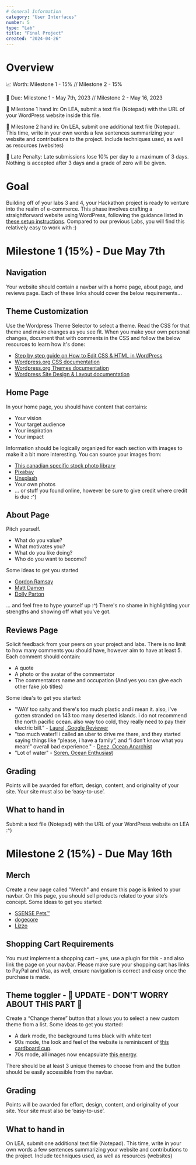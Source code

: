 ```yaml
---
# General Information
category: "User Interfaces"
number: 5
type: "Lab"
title: "Final Project"
created: "2024-04-26"
---
```


# Overview

📈 Worth: Milestone 1 - 15% // Milestone 2 - 15%

📅 Due: Milestone 1 - May 7th, 2023 // Milestone 2 - May 16, 2023

📠 Milestone 1 hand in: On LEA, submit a text file (Notepad) with the URL of your WordPress website inside this file.

📠 Milestone 2 hand in: On LEA, submit one additional text file (Notepad). This time, write in your own words a few sentences summarizing your website and contributions to the project. Include techniques used, as well as resources (websites)

👀 Late Penalty: Late submissions lose 10% per day to a maximum of 3 days. Nothing is accepted after 3 days and a grade of zero will be given.

# Goal

Building off of your labs 3 and 4, your Hackathon project is ready to venture into the realm of e-commerce. This phase involves crafting a straightforward website using WordPress, following the guidance listed in [these setup instructions](https://www.elizabethpoggie.com/notes/23-user-interfaces#getting-started). Compared to our previous Labs, you will find this relatively easy to work with :)

# Milestone 1 (15%) - Due May 7th

## Navigation

Your website should contain a navbar with a home page, about page, and reviews page. Each of these links should cover the below requirements...

## Theme Customization

Use the Wordpress Theme Selector to select a theme. Read the CSS for that theme and make changes as you see fit. When you make your own personal changes, document that with comments in the CSS and follow the below resources to learn how it's done:

- [Step by step guide on How to Edit CSS & HTML in WordPress](https://www.theme-junkie.com/how-to-edit-css-in-wordpress/)
- [Wordpress.org CSS documentation](https://developer.wordpress.org/advanced-administration/wordpress/css/)
- [Wordpress.org Themes documentation](https://wordpress.org/documentation/article/work-with-themes/)
- [Wordpress Site Design & Layout documentation](https://codex.wordpress.org/Site_Design_and_Layout)

## Home Page

In your home page, you should have content that contains:

- Your vision
- Your target audience
- Your inspiration
- Your impact

Information should be logically organized for each section with images to make it a bit more interesting. You can source your images from:

- [This canadian specific stock photo library](https://www.cira.ca/en/stock-gallery/)
- [Pixabay](https://pixabay.com/)
- [Unsplash](https://unsplash.com/)
- Your own photos
- ... or stuff you found online, however be sure to give credit where credit is due :^)

## About Page

Pitch yourself.

- What do you value?
- What motivates you?
- What do you like doing?
- Who do you want to become?

Some ideas to get you started

- [Gordon Ramsay](https://www.gordonramsay.com/)
- [Matt Damon](https://water.org/about-us/founders-board-team/matt-damon/)
- [Dolly Parton](https://dollyparton.com/)

... and feel free to hype yourself up :^) There's no shame in highlighting your strengths and showing off what you've got.

## Reviews Page

Solicit feedback from your peers on your project and labs. There is no limit to how many comments you should have, however aim to have at least 5. Each comment should contain:

- A quote
- A photo or the avatar of the commentator
- The commentators name and occupation (And yes you can give each other fake job titles)

Some idea's to get you started:

- "WAY too salty and there's too much plastic and i mean it. also, i've gotten stranded on 143 too many deserted islands. i do not recommend the north pacific ocean. also way too cold, they really need to pay their electric bill." - [Laurel, Google Reviewer](https://maps.app.goo.gl/SZXzFqnvBh2CtJGv8)
- "too much water!! i called an uber to drive me there, and they started saying things like “please, i have a family”, and “i don’t know what you mean!” overall bad experience." - [Deez, Ocean Anarchist](https://maps.app.goo.gl/a6NYV5kVP1BofNwq5)
- "Lot of water" - [Soren, Ocean Enthusiast](https://maps.app.goo.gl/mnexhSKP5916kW9i6)

## Grading

Points will be awarded for effort, design, content, and originality of your site. Your site must also be ‘easy-to-use’.

## What to hand in

Submit a text file (Notepad) with the URL of your WordPress website on LEA :^)

# Milestone 2 (15%) - Due May 16th

## Merch

Create a new page called "Merch" and ensure this page is linked to your navbar. On this page, you should sell products related to your site’s concept. Some ideas to get you started:

- [SSENSE Pets™️](https://www.ssense.com/en-us/everything-else/pets)
- [dogecore](https://www.dogecore.com/collections/sweatshirt)
- [Lizzo](https://store.warnermusic.ca/collections/lizzo?ref=https%3A%2F%2Fwww.lizzomusic.com%2F)

## Shopping Cart Requirements

You must implement a shopping cart – yes, use a plugin for this - and also link the page on your navbar. Please make sure your shopping cart has links to PayPal and Visa, as well, ensure navigation is correct and easy once the purchase is made.

## Theme toggler - 🚨 UPDATE - DON'T WORRY ABOUT THIS PART 🚨

Create a “Change theme” button that allows you to select a new custom theme from a list. Some ideas to get you started:

- A dark mode, the background turns black with white text
- 90s mode, the look and feel of the website is reminiscent of [this cardboard cup](https://s.abcnews.com/images/Lifestyle/HT_paper_cup_jef_150624_16x9_1600.jpg).
- 70s mode, all images now encapsulate [this energy](https://i.pinimg.com/originals/c2/9d/99/c29d9973384c0dfbc3a5e74247a98b86.jpg).

There should be at least 3 unique themes to choose from and the button should be easily accessible from the navbar.

## Grading

Points will be awarded for effort, design, content, and originality of your site. Your site must also be ‘easy-to-use’.

## What to hand in

On LEA, submit one additional text file (Notepad). This time, write in your own words a few sentences summarizing your website and contributions to the project. Include techniques used, as well as resources (websites)

